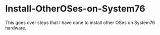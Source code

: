 # Install-OtherOSes-on-System76
This goes over steps that I have done to install other OSes on System76 hardware.
